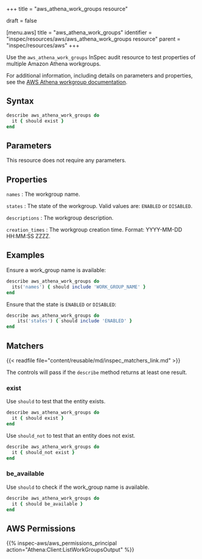 +++
title = "aws_athena_work_groups resource"

draft = false


[menu.aws]
title = "aws_athena_work_groups"
identifier = "inspec/resources/aws/aws_athena_work_groups resource"
parent = "inspec/resources/aws"
+++

Use the `aws_athena_work_groups` InSpec audit resource to test properties of multiple Amazon Athena workgroups.

For additional information, including details on parameters and properties, see the [AWS Athena workgroup documentation](https://docs.aws.amazon.com/AWSCloudFormation/latest/UserGuide/aws-resource-athena-workgroup.html).

## Syntax

```ruby
describe aws_athena_work_groups do
  it { should exist }
end
```

## Parameters

This resource does not require any parameters.

## Properties

`names`
: The workgroup name.

`states`
: The state of the workgroup. Valid values are: `ENABLED` or `DISABLED`.

`descriptions`
: The workgroup description.

`creation_times`
: The workgroup creation time. Format: YYYY-MM-DD HH:MM:SS ZZZZ.

## Examples

Ensure a work_group name is available:

```ruby
describe aws_athena_work_groups do
  its('names') { should include 'WORK_GROUP_NAME' }
end
```

Ensure that the state is `ENABLED` or `DISABLED`:

```ruby
describe aws_athena_work_groups do
    its('states') { should include 'ENABLED' }
end
```

## Matchers

{{< readfile file="content/reusable/md/inspec_matchers_link.md" >}}

The controls will pass if the `describe` method returns at least one result.

### exist

Use `should` to test that the entity exists.

```ruby
describe aws_athena_work_groups do
  it { should exist }
end
```

Use `should_not` to test that an entity does not exist.

```ruby
describe aws_athena_work_groups do
  it { should_not exist }
end
```

### be_available

Use `should` to check if the work_group name is available.

```ruby
describe aws_athena_work_groups do
  it { should be_available }
end
```

## AWS Permissions

{{% inspec-aws/aws_permissions_principal action="Athena:Client:ListWorkGroupsOutput" %}}
